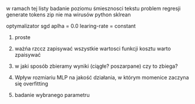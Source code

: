 w ramach tej listy badanie poziomu śmiesznosci tekstu
problem regresji
generate tokens zip nie ma wirusów
python sklrean

optymalizator sgd
aplha = 0.0
learing-rate = constant

1. proste
2. ważńa rzccz zapisywać wszystkie wartosci funkcji kosztu warto zpaisywać
3. w jaki sposób zbieramy wyniki (ciągłe? poszarpane) czy to zbiega?
4. Wpływ rozmiariu MLP na jakość działania, w którym momenice zaczyna się overfitting

5. badanie wybranego parametru
